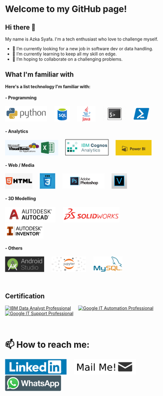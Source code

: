 # Welcome to my GitHub page!

## Hi there 👋
My name is Azka Syafa. I'm a tech enthusiast who love to challenge myself.
- 🔭 I’m currently looking for a new job in software dev or data handling.
- 🌱 I’m currently learning to keep all my skill on edge.
- 👯 I’m hoping to collaborate on a challenging problems.

## What I'm familiar with
**Here's a list technology I'm familiar with:**

#### - Programming
<img src="/asset/skills/programming/python.png" alt="Python" height="50"/> &nbsp;&nbsp;&nbsp;&nbsp; <img src="/asset/skills/programming/sql.png" alt="SQL" height="50"/> &nbsp;&nbsp;&nbsp;&nbsp; <img src="/asset/skills/programming/java.png" alt="Java" height="50"/> &nbsp;&nbsp;&nbsp;&nbsp; <img src="/asset/skills/programming/bash.png" alt="Bash Scripting" height="50"/> &nbsp;&nbsp;&nbsp;&nbsp; <img src="/asset/skills/programming/powershell.png" alt="PowerShell" height="50"/>

#### - Analytics
<img src="/asset/skills/analytics/excel-vba.png" alt="Excel/VBA" height="50"/> &nbsp;&nbsp;&nbsp;&nbsp; <img src="/asset/skills/analytics/IBM-Cognos.jpeg" alt="IBM Cognos Analytics" border="1" height="50"/> &nbsp;&nbsp;&nbsp;&nbsp; <img src="/asset/skills/analytics/power-bi.jpg" alt="Power BI" height="50"/>

#### - Web / Media
<img src="/asset/skills/web-media/html.jpeg" alt="HTML" height="50"/> &nbsp;&nbsp;&nbsp;&nbsp; <img src="/asset/skills/web-media/css.png" alt="CSS" height="50"/> &nbsp;&nbsp;&nbsp;&nbsp; <img src="/asset/skills/web-media/photoshop.jpg" alt="Photoshop" height="50"/> &nbsp;&nbsp;&nbsp;&nbsp; <img src="/asset/skills/web-media/vegas.jpeg" alt="Vegas Pro" height="50"/>

#### - 3D Modelling
<img src="/asset/skills/3d-modelling/autocad.png" alt="AutoCAD" height="50"/> &nbsp;&nbsp;&nbsp;&nbsp; <img src="/asset/skills/3d-modelling/solidworks.png" alt="SolidWorks" height="50"/> &nbsp;&nbsp;&nbsp;&nbsp; <img src="/asset/skills/3d-modelling/inventor.jpg" alt="Inventor" height="50"/>

#### - Others
<img src="/asset/skills/other/android-studio.png" alt="Android Studio IDE" height="50"/> &nbsp;&nbsp;&nbsp;&nbsp; <img src="/asset/skills/other/jupyter.png" alt="Jupyter Notebook" height="50"/> &nbsp;&nbsp;&nbsp;&nbsp; <img src="/asset/skills/other/mysql.jpg" alt="MySQL" height="50"/>
<br>
<br>
<br>
## Certification
<a href="https://www.youracclaim.com/badges/a3b67fa6-4940-4b0d-934c-57c8c1e6d6fd/public_url"><img src="https://images.youracclaim.com/size/340x340/images/2e9770bd-020f-4435-99c2-89b2403467a4/Professional_Certificate_-_Data_Analyst.png" alt="IBM Data Analyst Professional" height="200"/></a> &nbsp;&nbsp;&nbsp;&nbsp; <a href="https://www.youracclaim.com/badges/4c130da8-be91-4929-b1dc-a997b602ebcf/public_url"><img src="https://images.youracclaim.com/size/340x340/images/874ab998-8a42-408d-b493-a8764b1fe91c/GIT_201.png" alt="Google IT Automation Professional" height="200"/></a> &nbsp;&nbsp;&nbsp;&nbsp; <a href="https://www.youracclaim.com/badges/4de95ca1-a2df-4f60-95ca-0caed8bd4baa/public_url"><img src="https://images.youracclaim.com/size/340x340/images/5772b390-e2aa-416e-b384-97598d4e3e0a/GoogleITcompletionbadge.png" alt="Google IT Support Professional" height="200"/></a>
<br>
<br>
<br>
# 📫 How to reach me:

<a href="https://www.linkedin.com/in/azkasf/"><img src="/asset/platform/linkedin.png" alt="LinkedIn" height="50"/></a> &nbsp;&nbsp;&nbsp;&nbsp; <a href="mailto:azkasyafaf@gmail.com"><img src="/asset/platform/mail.png" alt="Mail Me!" height="50"/></a> &nbsp;&nbsp;&nbsp;&nbsp; <a href="https://wa.me/6282118798701"><img src="/asset/platform/whatsapp.png" alt="Whatsapp" height="50"/></a> &nbsp;&nbsp;&nbsp;&nbsp;
<!-- <a href="https://azkasyafaf.github.io"><img src="/asset/platform/github-pages.png" alt="GitHub Pages" height="50"/>
-->


<!--
**azkasyafaf/azkasyafaf** is a ✨ _special_ ✨ repository because its `README.md` (this file) appears on your GitHub profile.
Here are some ideas to get you started:
- 🤔 I’m looking for help with 
- 💬 Ask me about ...
- - 😄 Pronouns: ...
- ⚡ Fun fact: ...
-->
